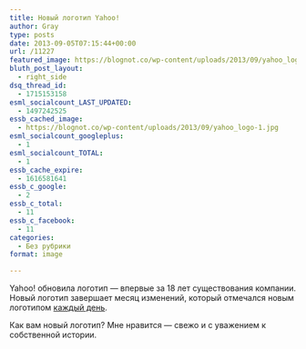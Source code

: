 ```yaml
---
title: Новый логотип Yahoo!
author: Gray
type: posts
date: 2013-09-05T07:15:44+00:00
url: /11227
featured_image: https://blognot.co/wp-content/uploads/2013/09/yahoo_logo-1.jpg
bluth_post_layout:
  - right_side
dsq_thread_id:
  - 1715153158
esml_socialcount_LAST_UPDATED:
  - 1497242525
essb_cached_image:
  - https://blognot.co/wp-content/uploads/2013/09/yahoo_logo-1.jpg
esml_socialcount_googleplus:
  - 1
esml_socialcount_TOTAL:
  - 1
essb_cache_expire:
  - 1616581641
essb_c_google:
  - 2
essb_c_total:
  - 11
essb_c_facebook:
  - 11
categories:
  - Без рубрики
format: image

---
```








Yahoo! обновила логотип — впервые за 18 лет существования компании. Новый логотип завершает месяц изменений, который отмечался новым логотипом [каждый день][1].

Как вам новый логотип? Мне нравится — свежо и с уважением к собственной истории.

 [1]: http://www.yahoo.com/dailylogo